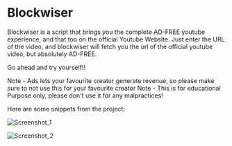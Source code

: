 # Blockwiser
Blockwiser is a script that brings you the complete AD-FREE youtube experience, and that too on the official Youtube Website. Just enter the URL of the video, and blockwiser will fetch you the url of the official youtube video, but absolutely AD-FREE. 

Go ahead and try yourself!!

Note - Ads lets your favourite creator generate revenue, so please make sure to not use this for your favourite creator
Note - This is for educational Purpose only, please don't use it for any malpractices!

Here are some snippets from the project:

![Screenshot_1](Screenshot(30).png)

![Screenshot_2](Screenshot(32).png)

